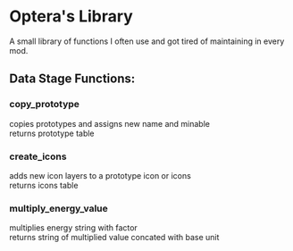 # Optera's Library
A small library of functions I often use and got tired of maintaining in every mod.

## Data Stage Functions:
### copy_prototype
copies prototypes and assigns new name and minable  
returns prototype table  

### create_icons
adds new icon layers to a prototype icon or icons  
returns icons table  

### multiply_energy_value
multiplies energy string with factor  
returns string of multiplied value concated with base unit  
